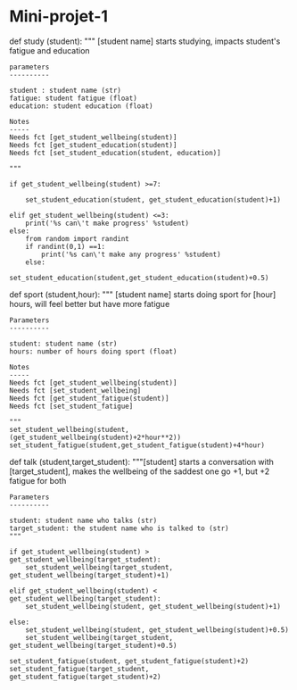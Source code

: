 # Mini-projet-1
def study (student):
    """ [student name] starts studying, impacts student's fatigue and education

    parameters
    ----------

    student : student name (str)
    fatigue: student fatigue (float)
    education: student education (float)
    
    Notes
    -----
    Needs fct [get_student_wellbeing(student)]
    Needs fct [get_student_education(student)]
    Needs fct [set_student_education(student, education)]
    
    """

    if get_student_wellbeing(student) >=7:
        
        set_student_education(student, get_student_education(student)+1)
        
    elif get_student_wellbeing(student) <=3:
        print('%s can\'t make progress' %student)
    else:
        from random import randint
        if randint(0,1) ==1:
            print('%s can\'t make any progress' %student)
        else:
            set_student_education(student,get_student_education(student)+0.5)
            
def sport (student,hour):
    """ [student name] starts doing sport for [hour] hours, 
    will feel better but have more fatigue 
    
    Parameters
    ----------
    
    student: student name (str)
    hours: number of hours doing sport (float)
    
    Notes
    -----
    Needs fct [get_student_wellbeing(student)]
    Needs fct [set_student_wellbeing]
    Needs fct [get_student_fatigue(student)]
    Needs fct [set_student_fatigue]
    
    """
    set_student_wellbeing(student,(get_student_wellbeing(student)+2*hour**2))
    set_student_fatigue(student,get_student_fatigue(student)+4*hour)
    
    
def talk (student,target_student):
    """[student] starts a conversation with [target_student], 
    makes the wellbeing of the saddest one go +1, but +2 fatigue for both
    
    Parameters
    ----------
    
    student: student name who talks (str)
    target_student: the student name who is talked to (str)
    """
    
    if get_student_wellbeing(student) > get_student_wellbeing(target_student):
        set_student_wellbeing(target_student, get_student_wellbeing(target_student)+1)
    
    elif get_student_wellbeing(student) < get_student_wellbeing(target_student):
        set_student_wellbeing(student, get_student_wellbeing(student)+1)
    
    else:
        set_student_wellbeing(student, get_student_wellbeing(student)+0.5)
        set_student_wellbeing(target_student, get_student_wellbeing(target_student)+0.5)
        
    set_student_fatigue(student, get_student_fatigue(student)+2)
    set_student_fatigue(target_student, get_student_fatigue(target_student)+2)
